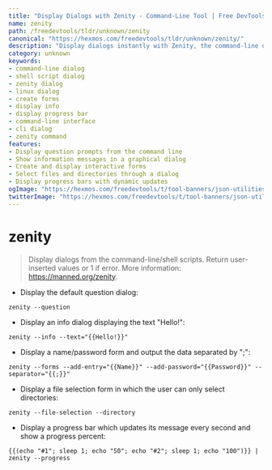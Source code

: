 ```yaml
---
title: "Display Dialogs with Zenity - Command-Line Tool | Free DevTools"
name: zenity
path: /freedevtools/tldr/unknown/zenity
canonical: "https://hexmos.com/freedevtools/tldr/unknown/zenity/"
description: "Display dialogs instantly with Zenity, the command-line dialog tool. Create interactive shell scripts and forms easily. Free online tool, no registration required."
category: unknown
keywords:
- command-line dialog
- shell script dialog
- zenity dialog
- linux dialog
- create forms
- display info
- display progress bar
- command-line interface
- cli dialog
- zenity command
features:
- Display question prompts from the command line
- Show information messages in a graphical dialog
- Create and display interactive forms
- Select files and directories through a dialog
- Display progress bars with dynamic updates
ogImage: "https://hexmos.com/freedevtools/t/tool-banners/json-utilities-banner.png"
twitterImage: "https://hexmos.com/freedevtools/t/tool-banners/json-utilities-banner.png"
---
```


# zenity

> Display dialogs from the command-line/shell scripts.
> Return user-inserted values or 1 if error.
> More information: <https://manned.org/zenity>.

- Display the default question dialog:

`zenity --question`

- Display an info dialog displaying the text "Hello!":

`zenity --info --text="{{Hello!}}"`

- Display a name/password form and output the data separated by ";":

`zenity --forms --add-entry="{{Name}}" --add-password="{{Password}}" --separator="{{;}}"`

- Display a file selection form in which the user can only select directories:

`zenity --file-selection --directory`

- Display a progress bar which updates its message every second and show a progress percent:

`{{(echo "#1"; sleep 1; echo "50"; echo "#2"; sleep 1; echo "100")}} | zenity --progress`
